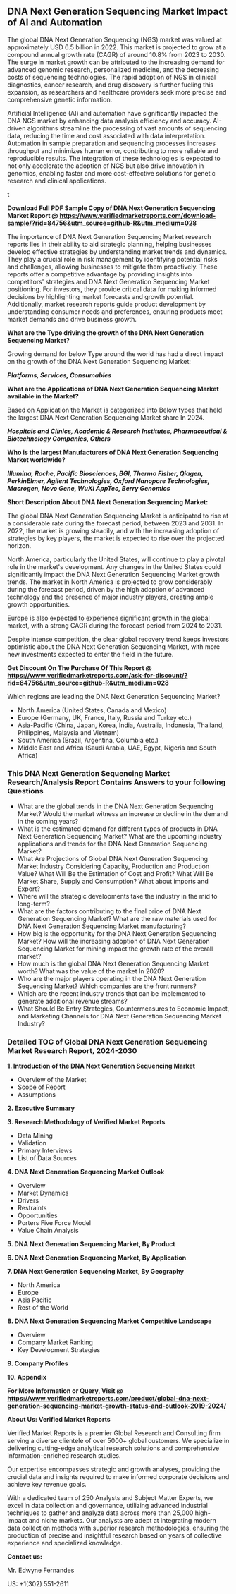 <h2>DNA Next Generation Sequencing Market Impact of AI and Automation</h2><p>The global DNA Next Generation Sequencing (NGS) market was valued at approximately USD 6.5 billion in 2022. This market is projected to grow at a compound annual growth rate (CAGR) of around 10.8% from 2023 to 2030. The surge in market growth can be attributed to the increasing demand for advanced genomic research, personalized medicine, and the decreasing costs of sequencing technologies. The rapid adoption of NGS in clinical diagnostics, cancer research, and drug discovery is further fueling this expansion, as researchers and healthcare providers seek more precise and comprehensive genetic information.</p><p>Artificial Intelligence (AI) and automation have significantly impacted the DNA NGS market by enhancing data analysis efficiency and accuracy. AI-driven algorithms streamline the processing of vast amounts of sequencing data, reducing the time and cost associated with data interpretation. Automation in sample preparation and sequencing processes increases throughput and minimizes human error, contributing to more reliable and reproducible results. The integration of these technologies is expected to not only accelerate the adoption of NGS but also drive innovation in genomics, enabling faster and more cost-effective solutions for genetic research and clinical applications.</p>t</p><p id="" class=""><strong>Download Full PDF Sample Copy of DNA Next Generation Sequencing Market Report @ <a href="https://www.verifiedmarketreports.com/download-sample/?rid=84756&utm_source=github-R&utm_medium=028" target="_blank">https://www.verifiedmarketreports.com/download-sample/?rid=84756&utm_source=github-R&utm_medium=028</a></strong></p><p>The importance of&nbsp;DNA Next Generation Sequencing Market research reports lies in their ability to aid strategic planning, helping businesses develop effective strategies by understanding market trends and dynamics. They play a crucial role in risk management by identifying potential risks and challenges, allowing businesses to mitigate them proactively. These reports offer a competitive advantage by providing insights into competitors' strategies and DNA Next Generation Sequencing Market positioning. For investors, they provide critical data for making informed decisions by highlighting market forecasts and growth potential. Additionally, market research reports guide product development by understanding consumer needs and preferences, ensuring products meet market demands and drive business growth.</p><p><strong>What are the&nbsp;Type driving the growth of the DNA Next Generation Sequencing Market?</strong></p><p id="" class="">Growing demand for below Type around the world has had a direct impact on the growth of the DNA Next Generation Sequencing Market:</p><em><strong>Platforms, Services, Consumables</strong></em></p><strong>What are the&nbsp;Applications&nbsp;of DNA Next Generation Sequencing Market available in the Market?</strong></p><p id="" class="">Based on Application the Market is categorized into Below types that held the largest DNA Next Generation Sequencing Market share In 2024.</p><em><strong>Hospitals and Clinics, Academic & Research Institutes, Pharmaceutical & Biotechnology Companies, Others</strong></em></p><strong>Who is the largest Manufacturers of DNA Next Generation Sequencing Market worldwide?</strong></p><p><em><strong>Illumina, Roche, Pacific Biosciences, BGI, Thermo Fisher, Qiagen, PerkinElmer, Agilent Technologies, Oxford Nanopore Technologies, Macrogen, Novo Gene, WuXi AppTec, Berry Genomics</strong></em></p><p id="" class=""><strong>Short Description About DNA Next Generation Sequencing Market:</strong></p><p>The global DNA Next Generation Sequencing Market is anticipated to rise at a considerable rate during the forecast period, between 2023 and 2031. In 2022, the market is growing steadily, and with the increasing adoption of strategies by key players, the market is expected to rise over the projected horizon.</p><p>North America, particularly the United States, will continue to play a pivotal role in the market's development. Any changes in the United States could significantly impact the DNA Next Generation Sequencing Market growth trends. The market in North America is projected to grow considerably during the forecast period, driven by the high adoption of advanced technology and the presence of major industry players, creating ample growth opportunities.</p><p>Europe is also expected to experience significant growth in the global market, with a strong CAGR during the forecast period from 2024 to 2031.</p><p>Despite intense competition, the clear global recovery trend keeps investors optimistic about the DNA Next Generation Sequencing Market, with more new investments expected to enter the field in the future.</p><p id="" class=""><strong>Get Discount On The Purchase Of This Report @ <a href="https://www.verifiedmarketreports.com/ask-for-discount/?rid=84756&utm_source=github-R&utm_medium=028" target="_blank">https://www.verifiedmarketreports.com/ask-for-discount/?rid=84756&utm_source=github-R&utm_medium=028</a></strong></p>Which regions are leading the DNA Next Generation Sequencing Market?</p><ul><li>North America (United States, Canada and Mexico)</li><li>Europe (Germany, UK, France, Italy, Russia and Turkey etc.)</li><li>Asia-Pacific (China, Japan, Korea, India, Australia, Indonesia, Thailand, Philippines, Malaysia and Vietnam)</li><li>South America (Brazil, Argentina, Columbia etc.)</li><li>Middle East and Africa (Saudi Arabia, UAE, Egypt, Nigeria and South Africa)</li></ul><h3 id="" class="">This DNA Next Generation Sequencing Market Research/Analysis Report Contains Answers to your following Questions</h3><ul><li>What are the global trends in the DNA Next Generation Sequencing Market? Would the market witness an increase or decline in the demand in the coming years?</li><li>What is the estimated demand for different types of products in DNA Next Generation Sequencing Market? What are the upcoming industry applications and trends for the DNA Next Generation Sequencing Market?</li><li>What Are Projections of Global DNA Next Generation Sequencing Market Industry Considering Capacity, Production and Production Value? What Will Be the Estimation of Cost and Profit? What Will Be Market Share, Supply and Consumption? What about imports and Export?</li><li>Where will the strategic developments take the industry in the mid to long-term?</li><li>What are the factors contributing to the final price of DNA Next Generation Sequencing Market? What are the raw materials used for DNA Next Generation Sequencing Market manufacturing?</li><li>How big is the opportunity for the DNA Next Generation Sequencing Market? How will the increasing adoption of DNA Next Generation Sequencing Market for mining impact the growth rate of the overall market?</li><li>How much is the global DNA Next Generation Sequencing Market worth? What was the value of the market In 2020?</li><li>Who are the major players operating in the DNA Next Generation Sequencing Market? Which companies are the front runners?</li><li>Which are the recent industry trends that can be implemented to generate additional revenue streams?</li><li>What Should Be Entry Strategies, Countermeasures to Economic Impact, and Marketing Channels for DNA Next Generation Sequencing Market Industry?</li></ul><h3 id="" class="">Detailed TOC of Global DNA Next Generation Sequencing Market Research Report, 2024-2030</h3><p id="" class=""><strong>1. Introduction of the DNA Next Generation Sequencing Market</strong></p><ul><li>Overview of the Market</li><li>Scope of Report</li><li>Assumptions</li></ul><p id="" class=""><strong>2. Executive Summary</strong></p><p id="" class=""><strong>3. Research Methodology of Verified Market Reports</strong></p><ul><li>Data Mining</li><li>Validation</li><li>Primary Interviews</li><li>List of Data Sources</li></ul><p id="" class=""><strong>4. DNA Next Generation Sequencing Market Outlook</strong></p><ul><li>Overview</li><li>Market Dynamics</li><li>Drivers</li><li>Restraints</li><li>Opportunities</li><li>Porters Five Force Model</li><li>Value Chain Analysis</li></ul><p id="" class=""><strong>5. DNA Next Generation Sequencing Market, By Product</strong></p><p id="" class=""><strong>6. DNA Next Generation Sequencing Market, By Application</strong></p><p id="" class=""><strong>7. DNA Next Generation Sequencing Market, By Geography</strong></p><ul><li>North America</li><li>Europe</li><li>Asia Pacific</li><li>Rest of the World</li></ul><p id="" class=""><strong>8. DNA Next Generation Sequencing Market Competitive Landscape</strong></p><ul><li>Overview</li><li>Company Market Ranking</li><li>Key Development Strategies</li></ul><p id="" class=""><strong>9. Company Profiles</strong></p><p id="" class=""><strong>10. Appendix</strong></p><p id="" class=""><strong>For More Information or Query, Visit @ <a href="https://www.verifiedmarketreports.com/product/global-dna-next-generation-sequencing-market-growth-status-and-outlook-2019-2024/" target="_blank">https://www.verifiedmarketreports.com/product/global-dna-next-generation-sequencing-market-growth-status-and-outlook-2019-2024/</a></strong></p><p id="" class=""><strong>About Us: Verified Market Reports</strong></p><p id="" class="">Verified Market Reports is a premier Global Research and Consulting firm serving a diverse clientele of over 5000+ global customers. We specialize in delivering cutting-edge analytical research solutions and comprehensive information-enriched research studies.</p><p id="" class="">Our expertise encompasses strategic and growth analyses, providing the crucial data and insights required to make informed corporate decisions and achieve key revenue goals.</p><p id="" class="">With a dedicated team of 250 Analysts and Subject Matter Experts, we excel in data collection and governance, utilizing advanced industrial techniques to gather and analyze data across more than 25,000 high-impact and niche markets. Our analysts are adept at integrating modern data collection methods with superior research methodologies, ensuring the production of precise and insightful research based on years of collective experience and specialized knowledge.</p><p id="" class=""><strong>Contact us:</strong></p><p id="" class="">Mr. Edwyne Fernandes</p><p id="" class="">US: +1(302) 551-2611</p>
